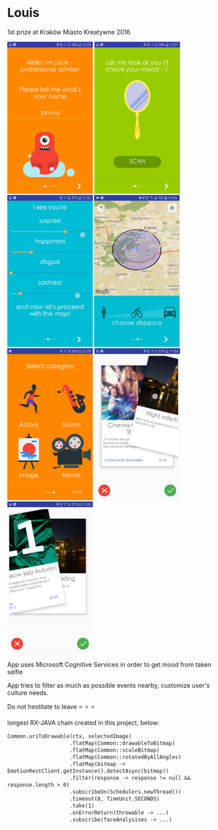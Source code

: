# Louis
1st prize at Kraków Miasto Kreatywne 2016

<p>
<img src="https://github.com/Marchuck/Louis/blob/master/app/src/main/res/drawable/screen_1.png" height="350">
<img src="https://github.com/Marchuck/Louis/blob/master/app/src/main/res/drawable/screen_2.png" height="350">
<img src="https://github.com/Marchuck/Louis/blob/master/app/src/main/res/drawable/screen_3_5.png" height="350">
<img src="https://github.com/Marchuck/Louis/blob/master/app/src/main/res/drawable/screen_4_5.png" height="350">
<img src="https://github.com/Marchuck/Louis/blob/master/app/src/main/res/drawable/screen_3.png" height="350">
<img src="https://github.com/Marchuck/Louis/blob/master/app/src/main/res/drawable/screen_4.png" height="350">
<img src="https://github.com/Marchuck/Louis/blob/master/app/src/main/res/drawable/screen_5.png" height="350">
</p>

App uses Microsoft Cognitive Services in order to get mood from taken selfie

App tries to filter as much as possible events nearby, customize user's culture needs.

Do not hestitate to leave  :star:  :star:  :star:

longest RX-JAVA chain created in this project, below:

```
Common.uriToDrawable(ctx, selectedImage) 
                    .flatMap(Common::drawableToBitmap)  
                    .flatMap(Common::scaleBitmap) 
                    .flatMap(Common::rotatedByAllAngles)                     
                    .flatMap(bitmap -> EmotionRestClient.getInstance().detectAsync(bitmap))
                    .filter(response -> response != null && response.length > 0)
                    .subscribeOn(Schedulers.newThread())
                    .timeout(8, TimeUnit.SECONDS)
                    .take(1)
                    .onErrorReturn(throwable -> ...)
                    .subscribe(faceAnalysises -> ...)

